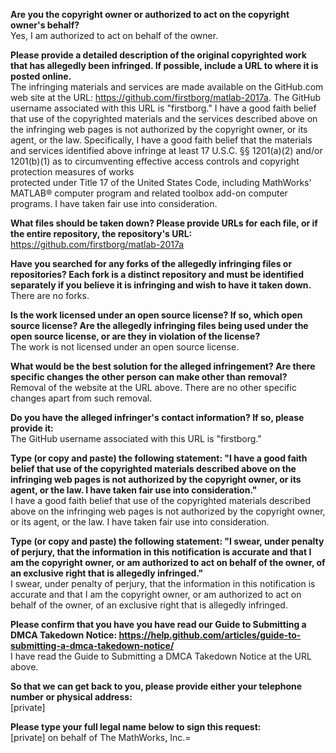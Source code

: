 **Are you the copyright owner or authorized to act on the copyright owner's behalf?**  
Yes, I am authorized to act on behalf of the owner.  
  
**Please provide a detailed description of the original copyrighted work that has allegedly been infringed. If possible, include a URL to where it is posted online.**  
The infringing materials and services are made available on the GitHub.com web site at the URL: https://github.com/firstborg/matlab-2017a. The GitHub username associated with this URL is "firstborg." I have a good faith belief that use of the copyrighted materials and the services described above on the infringing web pages is not authorized by the copyright owner, or its agent, or the law. Specifically, I have a good faith belief that the materials and services identified above infringe at least 17 U.S.C. §§ 1201(a)(2) and/or 1201(b)(1) as to circumventing effective access controls and copyright protection measures of works  
protected under Title 17 of the United States Code, including MathWorks' MATLAB® computer program and related toolbox add-on computer programs. I have taken fair use into consideration.  
  
**What files should be taken down? Please provide URLs for each file, or if the entire repository, the repository's URL:**  
https://github.com/firstborg/matlab-2017a  
  
**Have you searched for any forks of the allegedly infringing files or repositories? Each fork is a distinct repository and must be identified separately if you believe it is infringing and wish to have it taken down.**  
There are no forks.  
  
**Is the work licensed under an open source license? If so, which open source license? Are the allegedly infringing files being used under the open source license, or are they in violation of the license?**  
The work is not licensed under an open source license.  
  
**What would be the best solution for the alleged infringement? Are there specific changes the other person can make other than removal?**  
Removal of the website at the URL above. There are no other specific changes apart from such removal.  
  
**Do you have the alleged infringer's contact information? If so, please provide it:**  
The GitHub username associated with this URL is "firstborg."  
  
**Type (or copy and paste) the following statement: "I have a good faith belief that use of the copyrighted materials described above on the infringing web pages is not authorized by the copyright owner, or its agent, or the law. I have taken fair use into consideration."**  
I have a good faith belief that use of the copyrighted materials described above on the infringing web pages is not authorized by the copyright owner, or its agent, or the law. I have taken fair use into consideration.  
  
**Type (or copy and paste) the following statement: "I swear, under penalty of perjury, that the information in this notification is accurate and that I am the copyright owner, or am authorized to act on behalf of the owner, of an exclusive right that is allegedly infringed."**  
I swear, under penalty of perjury, that the information in this notification is accurate and that I am the copyright owner, or am authorized to act on behalf of the owner, of an exclusive right that is allegedly infringed.  
  
**Please confirm that you have you have read our Guide to Submitting a DMCA Takedown Notice: https://help.github.com/articles/guide-to-submitting-a-dmca-takedown-notice/**  
I have read the Guide to Submitting a DMCA Takedown Notice at the URL above.  
  
**So that we can get back to you, please provide either your telephone number or physical address:**  
[private]   
  
**Please type your full legal name below to sign this request:**  
[private] on behalf of The MathWorks, Inc.=  
